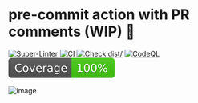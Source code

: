 # pre-commit action with PR comments (WIP) :rocket:

[![Super-Linter](https://github.com/mantulen/pre-commit-action/actions/workflows/linter.yml/badge.svg)](https://github.com/marketplace/actions/super-linter)
![CI](https://github.com/mantulen/pre-commit-action/actions/workflows/ci.yml/badge.svg)
[![Check dist/](https://github.com/mantulen/pre-commit-action/actions/workflows/check-dist.yml/badge.svg)](https://github.com/actions/typescript-action/actions/workflows/check-dist.yml)
[![CodeQL](https://github.com/mantulen/pre-commit-action/actions/workflows/codeql-analysis.yml/badge.svg)](https://github.com/actions/typescript-action/actions/workflows/codeql-analysis.yml)
[![Coverage](./badges/coverage.svg)](./badges/coverage.svg)

![image](https://github.com/user-attachments/assets/3669617e-e667-489c-bd07-a1930a87bd95)
